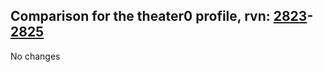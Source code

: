 ## Comparison for the theater0 profile, rvn: [2823](https://github.com/PRO100KatYT/FortniteProfileRevisions/tree/main/profiles/theater0/2823%20theater0.json)-[2825](https://github.com/PRO100KatYT/FortniteProfileRevisions/tree/main/profiles/theater0/2825%20theater0.json)

No changes
